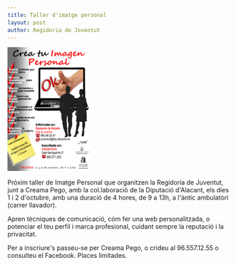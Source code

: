 ```yaml
---
title: Taller d'imatge personal
layout: post
author: Regidoria de Joventut
---
```

<a class="salone-image center" href="/images/news/20130927-taller-imatge-personal-big.jpg" title="Taller imatge personal">
    <img src="/images/news/20130927-taller-imatge-personal-small.jpg" alt="Taller imatge personal">
</a>

Pròxim taller de Imatge Personal que organitzen la Regidoria de Juventut, junt a Creama Pego, amb la col.laboració de la Diputació d'Alacant, els dies 1 i 2 d'octubre, amb una duració de 4 hores, de 9 a 13h, a l'àntic ambulatòri (carrer llavador).

Apren tècniques de comunicació, cóm fer una web personalitzada, o potenciar el teu perfil i marca profesional, cuidant sempre la reputació i la privacitat.

Per a inscriure's passeu-se per Creama Pego, o crideu al 96.557.12.55 o consulteu el Facebook. Places limitades.
